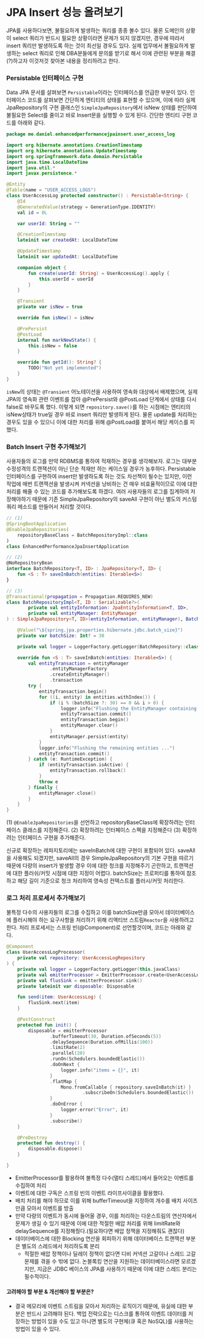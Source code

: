 # JPA Insert 성능 올려보기
JPA를 사용하다보면, 불필요하게 발생하는 쿼리를 종종 볼수 있다. 물론 도메인의 상황이 select 쿼리가 반드시 필요한 상황이라면 문제가 되지 않겠지만, 경우에 따라서 insert 쿼리만 발생하도록 하는 것이 최선일 경우도 있다. 실제 업무에서 불필요하게 발생하는 select 쿼리로 인해 DBA분들에게 문의를 받기로 해서 이에 관련된 부분을 해결(?)하고자 이것저것 찾아본 내용을 정리하려고 한다.

### Persistable 인터페이스 구현
Data JPA 문서를 살펴보면 `Persistable`이라는 인터페이스를 언급한 부분이 있다. 인터페이스 코드를 살펴보면 간단하게 엔티티의 상태를 표현할 수 있으며, 이에 따라 실제 JpaRepository의 구현 클래스인 `SimpleJpaRepository`에서 isNew 상태를 판단하여 불필요한 Select를 줄이고 바로 Insert문을 실행할 수 있게 된다. 간단한 엔티티 구현 코드를 아래와 같다.

```kotlin
package me.daniel.enhancedperformancejpainsert.user_access_log

import org.hibernate.annotations.CreationTimestamp
import org.hibernate.annotations.UpdateTimestamp
import org.springframework.data.domain.Persistable
import java.time.LocalDateTime
import java.util.*
import javax.persistence.*

@Entity
@Table(name = "USER_ACCESS_LOGS")
class UserAccessLog protected constructor() : Persistable<String> {
    @Id
    @GeneratedValue(strategy = GenerationType.IDENTITY)
    val id = 0L

    var userId: String = ""

    @CreationTimestamp
    lateinit var createdAt: LocalDateTime

    @UpdateTimestamp
    lateinit var updatedAt: LocalDateTime

    companion object {
        fun create(userId: String) = UserAccessLog().apply {
            this.userId = userId
        }
    }

    @Transient
    private var isNew = true

    override fun isNew() = isNew

    @PrePersist
    @PostLoad
    internal fun markNewState() {
        this.isNew = false
    }

    override fun getId(): String? {
        TODO("Not yet implemented")
    }
}
```

`isNew`의 상태는 `@Transient` 어노테이션을 사용하여 영속화 대상에서 배제했으며, 실제 JPA의 영속화 관련 이벤트를 잡아 @PrePersist와 @PostLoad 단계에서 상태를 다시 false로 바꾸도록 했다. 이렇게 되면 `repository.save()`를 하는 시점에는 엔티티의 isNew상태가 true일 경우 바로 insert 쿼리만 발생하게 된다. 물론 update를 처리하는 경우도 있을 수 있으니 이에 대한 처리를 위해 @PostLoad를 붙여서 해당 케이스를 피했다.

### Batch Insert 구현 추가해보기
사용자들의 로그를 만약 RDBMS를 통하여 적재하는 경우를 생각해보자. 로그는 대부분 수정성격의 트랜잭션이 아닌 단순 적재만 하는 케이스일 경우가 농후하다. Persistable 인터페이스를 구현하여 insert만 발생하도록 하는 것도 차선책이 될수는 있지만, 이런 작업에 매번 트랜잭션을 발생시켜 커넥션을 낭비하는 건 매우 비효율적이므로 이에 대한 처리를 해줄 수 있는 코드를 추가해보도록 하겠다. 여러 사용자들의 로그를 집계하여 저장해야하기 때문에 기존 SimpleJpaRepository의 saveAll 구현이 아닌 별도의 커스텀 쿼리 메소드를 만들어서 처리할 것이다.

```kotlin
// (1)
@SpringBootApplication
@EnableJpaRepositories(
    repositoryBaseClass = BatchRepositoryImpl::class 
)
class EnhancedPerformanceJpaInsertApplication

// (2)
@NoRepositoryBean 
interface BatchRepository<T, ID> : JpaRepository<T, ID> {
    fun <S : T> saveInBatch(entities: Iterable<S>)
}

// (3)
@Transactional(propagation = Propagation.REQUIRES_NEW)
class BatchRepositoryImpl<T, ID : Serializable?>(
        private val entityInformation: JpaEntityInformation<T, ID>,
        private val entityManager: EntityManager
) : SimpleJpaRepository<T, ID>(entityInformation, entityManager), BatchRepository<T, ID> {

    @Value("\${spring.jpa.properties.hibernate.jdbc.batch_size}")
    private var batchSize: Int? = 30

    private val logger = LoggerFactory.getLogger(BatchRepository::class.java)

    override fun <S : T> saveInBatch(entities: Iterable<S>) {
        val entityTransaction = entityManager
                .entityManagerFactory
                .createEntityManager()
                .transaction
        try {
            entityTransaction.begin()
            for ((i, entity) in entities.withIndex()) {
                if (i % (batchSize ?: 30) == 0 && i > 0) {
                    logger.info("Flushing the EntityManager containing $batchSize entities ...")
                    entityTransaction.commit()
                    entityTransaction.begin()
                    entityManager.clear()
                }
                entityManager.persist(entity)
            }
            logger.info("Flushing the remaining entities ...")
            entityTransaction.commit()
        } catch (e: RuntimeException) {
            if (entityTransaction.isActive) {
                entityTransaction.rollback()
            }
            throw e
        } finally {
            entityManager.close()
        }
    }
}

```

(1) `@EnableJpaRepositories`을 선언하고 repositoryBaseClass에 확장하려는 인터페이스 클래스를 지정해준다.
(2) 확장하려는 인터페이스 스펙을 지정해준다
(3) 확장하려는 인터페이스 구현을 추가해준다. 

신규로 확장하는 레파지토리에는 saveInBatch에 대한 구현이 포함되어 있다. saveAll을 사용해도 되겠지만, saveAll의 경우 SimpleJpaRepository의 기본 구현을 따르기 때문에 다량의 insert가 발생할 경우 이에 대한 청크를 지정해주기 곤란하고, 트랜잭션에 대한 플러쉬/커밋 시점에 대한 지정이 어렵다. batchSize는 프로퍼티를 통하여 참조하고 해당 길이 기준으로 청크 처리하여 영속성 컨텍스트를 플러시/커밋 처리한다.

### 로그 처리 프로세서 추가해보기
불특정 다수의 사용자들의 로그를 수집하고 이를 batchSize만큼 모아서 데이터베이스에 플러시해야 하는 요구사항을 처리하기 위해 리액티브 스트림`Reactor`을 사용하려고 한다. 처리 프로세서는 스프링 빈(@Component)로 선언할것이며, 코드는 아래와 같다.

```kotlin
@Component
class UserAccessLogProcessor(
    private val repository: UserAccessLogRepository
) {
    private val logger = LoggerFactory.getLogger(this.javaClass)
    private val emitterProcessor = EmitterProcessor.create<UserAccessLog>()
    private val flusSink = emitterProcessor.sink()
    private lateinit var disposable: Disposable

    fun send(item: UserAccessLog) {
        flusSink.next(item)
    }

    @PostConstruct
    protected fun init() {
        disposable = emitterProcessor
                .bufferTimeout(30, Duration.ofSeconds(5))
                .delaySequence(Duration.ofMillis(100))
                .limitRate(2)
                .parallel(20)
                .runOn(Schedulers.boundedElastic())
                .doOnNext {
                    logger.info("items = {}", it)
                }
                .flatMap {
                    Mono.fromCallable { repository.saveInBatch(it) }
                            .subscribeOn(Schedulers.boundedElastic())
                }
                .doOnError {
                    logger.error("Error", it)
                }
                .subscribe()
    }

    @PreDestroy
    protected fun destroy() {
        disposable.dispose()
    }

}
```

- EmitterProcessor를 활용하여 불특정 다수(멀티 스레드)에서 들어오는 이벤트를 수집하여 처리
- 이벤트에 대한 구독은 스프링 빈의 이벤트 라이프사이클을 활용했다.
- 배치 처리를 해야 하므로 이를 위해 bufferTimeout을 지정하여 개수를 배치 사이즈만큼 모아서 이벤트를 방출
- 만약 다량의 이벤트가 동시에 들어올 경우, 이를 처리하는 다운스트림의 연산자에서 문제가 생길 수 있기 때문에 이에 대한 적절한 배압 처리를 위해 limitRate와 delaySequence를 지정해줬다.(필요하다면 배압 정책을 지정해줘도 괜찮다)
- 데이터베이스에 대한 Blocking 연산을 회피하기 위해 데이터베이스 트랜잭션 부분은 별도의 스레드에서 처리하도록 분리
  * 적절한 배압 정책이나 딜레이 정책이 없다면 디비 커넥션 고갈이나 스레드 고갈 문제를 겪을 수 밖에 없다. 논블록킹 연산을 지원하는 데이터베이스라면 모르겠지만, 지금은 JDBC 베이스의 JPA를 사용하기 때문에 이에 대한 스레드 분리는 필수적이다.


#### 고려헤야 할 부분 & 개선해야 할 부분은?
- 결국 메모리에 이벤트 스트림을 모아서 처리하는 로직이기 때문에, 유실에 대한 부분은 반드시 고려해야 된다. 백업 전략으로는 디스크를 통하여 이벤트 데이터를 저장하는 방법이 있을 수도 있고 아니면 별도의 구현체(큐 혹은 NoSQL)를 사용하는 방법이 있을 수 있다.